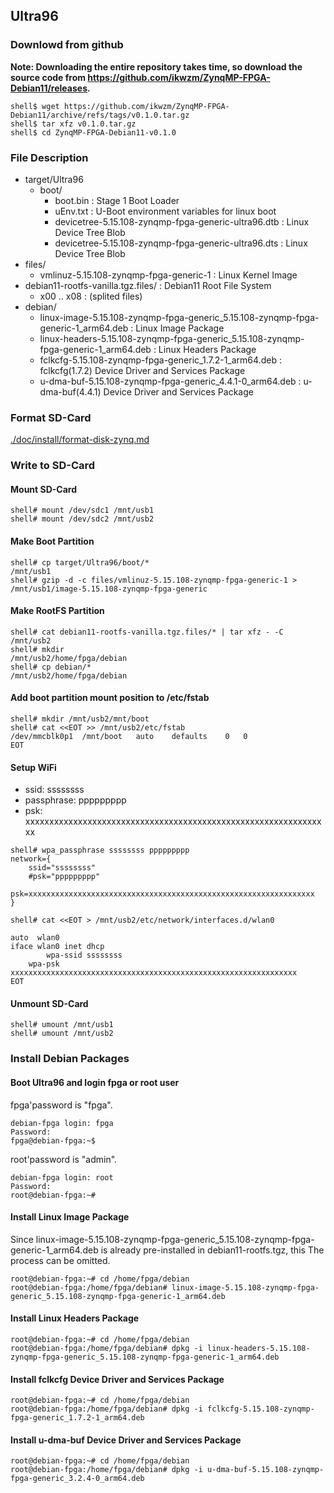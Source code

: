 ## Ultra96

### Downlowd from github

**Note: Downloading the entire repository takes time, so download the source code from https://github.com/ikwzm/ZynqMP-FPGA-Debian11/releases.**

```console
shell$ wget https://github.com/ikwzm/ZynqMP-FPGA-Debian11/archive/refs/tags/v0.1.0.tar.gz
shell$ tar xfz v0.1.0.tar.gz
shell$ cd ZynqMP-FPGA-Debian11-v0.1.0
```

### File Description

 * target/Ultra96
   + boot/
     - boot.bin                                                 : Stage 1 Boot Loader
     - uEnv.txt                                                 : U-Boot environment variables for linux boot
     - devicetree-5.15.108-zynqmp-fpga-generic-ultra96.dtb      : Linux Device Tree Blob   
     - devicetree-5.15.108-zynqmp-fpga-generic-ultra96.dts      : Linux Device Tree Blob   
 * files/
     - vmlinuz-5.15.108-zynqmp-fpga-generic-1                   : Linux Kernel Image
 * debian11-rootfs-vanilla.tgz.files/                           : Debian11 Root File System
   + x00 .. x08                                                 : (splited files)
 * debian/
   - linux-image-5.15.108-zynqmp-fpga-generic_5.15.108-zynqmp-fpga-generic-1_arm64.deb   : Linux Image Package
   - linux-headers-5.15.108-zynqmp-fpga-generic_5.15.108-zynqmp-fpga-generic-1_arm64.deb : Linux Headers Package
   - fclkcfg-5.15.108-zynqmp-fpga-generic_1.7.2-1_arm64.deb     : fclkcfg(1.7.2) Device Driver and Services Package
   - u-dma-buf-5.15.108-zynqmp-fpga-generic_4.4.1-0_arm64.deb   : u-dma-buf(4.4.1) Device Driver and Services Package
 
### Format SD-Card

[./doc/install/format-disk-zynq.md](format-disk-zynq.md)

### Write to SD-Card

#### Mount SD-Card

```console
shell# mount /dev/sdc1 /mnt/usb1
shell# mount /dev/sdc2 /mnt/usb2
```
#### Make Boot Partition

```console
shell# cp target/Ultra96/boot/*                                  /mnt/usb1
shell# gzip -d -c files/vmlinuz-5.15.108-zynqmp-fpga-generic-1 > /mnt/usb1/image-5.15.108-zynqmp-fpga-generic
```

#### Make RootFS Partition

```console
shell# cat debian11-rootfs-vanilla.tgz.files/* | tar xfz - -C /mnt/usb2
shell# mkdir                                                  /mnt/usb2/home/fpga/debian
shell# cp debian/*                                            /mnt/usb2/home/fpga/debian
```

#### Add boot partition mount position to /etc/fstab

```console
shell# mkdir /mnt/usb2/mnt/boot
shell# cat <<EOT >> /mnt/usb2/etc/fstab
/dev/mmcblk0p1	/mnt/boot	auto	defaults	0	0
EOT
```

#### Setup WiFi

  * ssid: ssssssss
  * passphrase: ppppppppp
  * psk: xxxxxxxxxxxxxxxxxxxxxxxxxxxxxxxxxxxxxxxxxxxxxxxxxxxxxxxxxxxxxxxx

```console
shell# wpa_passphrase ssssssss ppppppppp
network={
	ssid="ssssssss"
	#psk="ppppppppp"
	psk=xxxxxxxxxxxxxxxxxxxxxxxxxxxxxxxxxxxxxxxxxxxxxxxxxxxxxxxxxxxxxxxx
}
```

```console
shell# cat <<EOT > /mnt/usb2/etc/network/interfaces.d/wlan0

auto  wlan0
iface wlan0 inet dhcp
        wpa-ssid ssssssss
	wpa-psk  xxxxxxxxxxxxxxxxxxxxxxxxxxxxxxxxxxxxxxxxxxxxxxxxxxxxxxxxxxxxxxxx
EOT
```

#### Unmount SD-Card

```console
shell# umount /mnt/usb1
shell# umount /mnt/usb2
```

### Install Debian Packages

#### Boot Ultra96 and login fpga or root user

fpga'password is "fpga".

```console
debian-fpga login: fpga
Password:
fpga@debian-fpga:~$
```

root'password is "admin".

```console
debian-fpga login: root
Password:
root@debian-fpga:~#
```

#### Install Linux Image Package

Since linux-image-5.15.108-zynqmp-fpga-generic_5.15.108-zynqmp-fpga-generic-1_arm64.deb is already pre-installed in debian11-rootfs.tgz, this The process can be omitted.

```console
root@debian-fpga:~# cd /home/fpga/debian
root@debian-fpga:/home/fpga/debian# linux-image-5.15.108-zynqmp-fpga-generic_5.15.108-zynqmp-fpga-generic-1_arm64.deb
```

#### Install Linux Headers Package

```console
root@debian-fpga:~# cd /home/fpga/debian
root@debian-fpga:/home/fpga/debian# dpkg -i linux-headers-5.15.108-zynqmp-fpga-generic_5.15.108-zynqmp-fpga-generic-1_arm64.deb
```

#### Install fclkcfg Device Driver and Services Package

```console
root@debian-fpga:~# cd /home/fpga/debian
root@debian-fpga:/home/fpga/debian# dpkg -i fclkcfg-5.15.108-zynqmp-fpga-generic_1.7.2-1_arm64.deb
```

#### Install u-dma-buf Device Driver and Services Package

```console
root@debian-fpga:~# cd /home/fpga/debian
root@debian-fpga:/home/fpga/debian# dpkg -i u-dma-buf-5.15.108-zynqmp-fpga-generic_3.2.4-0_arm64.deb
```

